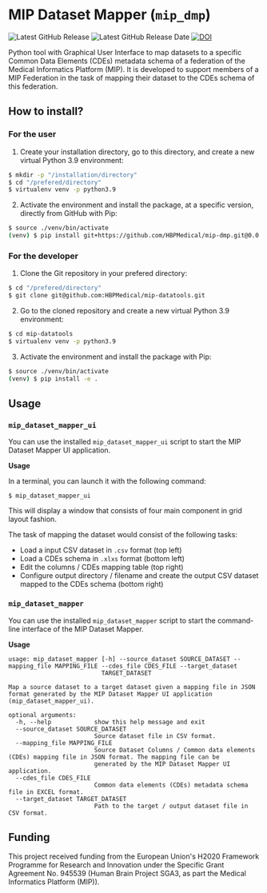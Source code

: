 # MIP Dataset Mapper (`mip_dmp`)

![Latest GitHub Release](https://img.shields.io/github/v/release/HBPMedical/mip-dmp) ![Latest GitHub Release Date](https://img.shields.io/github/release-date/HBPMedical/mip-dmp) [![DOI](https://zenodo.org/badge/DOI/10.5281/zenodo.8056372.svg)](https://doi.org/10.5281/zenodo.8056372)

Python tool with Graphical User Interface to map datasets to a specific Common Data Elements (CDEs) metadata schema of a federation of the Medical Informatics Platform (MIP). It is developed to support members of a MIP Federation in the task of mapping their dataset to the CDEs schema of this federation. 

## How to install?

### For the user

1. Create your installation directory, go to this directory, and create a new virtual Python 3.9 environment:

```bash
$ mkdir -p "/installation/directory"
$ cd "/prefered/directory"
$ virtualenv venv -p python3.9
```

2. Activate the environment and install the package, at a specific version, directly from GitHub with Pip:

```bash
$ source ./venv/bin/activate
(venv) $ pip install git+https://github.com/HBPMedical/mip-dmp.git@0.0.5
```

### For the developer

1. Clone the Git repository in your prefered directory:

```bash
$ cd "/prefered/directory"
$ git clone git@github.com:HBPMedical/mip-datatools.git
```

2. Go to the cloned repository and create a new virtual Python 3.9 environment:

```bash
$ cd mip-datatools
$ virtualenv venv -p python3.9
```

3. Activate the environment and install the package with Pip:

```bash
$ source ./venv/bin/activate
(venv) $ pip install -e .
```

## Usage

### `mip_dataset_mapper_ui`

You can use the installed `mip_dataset_mapper_ui` script to start the MIP Dataset Mapper UI application.

**Usage**

In a terminal, you can launch it with the following command:
```
$ mip_dataset_mapper_ui 
```

This will display a window that consists of four main component in grid layout fashion.

The task of mapping the dataset would consist of the following tasks:

- Load a input CSV dataset in `.csv` format (top left)
- Load a CDEs schema in `.xlxs` format (bottom left)
- Edit the columns / CDEs mapping table (top right)
- Configure output directory / filename and create the output CSV dataset mapped to the CDEs schema (bottom right)

### `mip_dataset_mapper`

You can use the installed `mip_dataset_mapper` script to start the command-line interface of the MIP Dataset Mapper.

**Usage**

```output
usage: mip_dataset_mapper [-h] --source_dataset SOURCE_DATASET --mapping_file MAPPING_FILE --cdes_file CDES_FILE --target_dataset
                          TARGET_DATASET

Map a source dataset to a target dataset given a mapping file in JSON format generated by the MIP Dataset Mapper UI application
(mip_dataset_mapper_ui).

optional arguments:
  -h, --help            show this help message and exit
  --source_dataset SOURCE_DATASET
                        Source dataset file in CSV format.
  --mapping_file MAPPING_FILE
                        Source Dataset Columns / Common data elements (CDEs) mapping file in JSON format. The mapping file can be
                        generated by the MIP Dataset Mapper UI application.
  --cdes_file CDES_FILE
                        Common data elements (CDEs) metadata schema file in EXCEL format.
  --target_dataset TARGET_DATASET
                        Path to the target / output dataset file in CSV format.

```

## Funding

This project received funding from the European Union's H2020 Framework Programme for Research and Innovation under the Specific Grant Agreement No. 945539 (Human Brain Project SGA3, as part the Medical Informatics Platform (MIP)).
